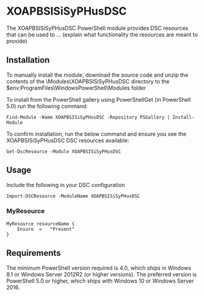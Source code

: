 # XOAPBSISiSyPHusDSC

The XOAPBSISiSyPHusDSC PowerShell module provides
DSC resources that can be used to ... (explain what functionality the resources are meant to provide)

## Installation

To manually install the module, download the source code and unzip the contents
of the \Modules\XOAPBSISiSyPHusDSC directory to the
$env:ProgramFiles\WindowsPowerShell\Modules folder

To install from the PowerShell gallery using PowerShellGet (in PowerShell 5.0)
run the following command:

    Find-Module -Name XOAPBSISiSyPHusDSC -Repository PSGallery | Install-Module

To confirm installation, run the below command and ensure you see the
XOAPBSISiSyPHusDSC DSC resources available:

    Get-DscResource -Module XOAPBSISiSyPHusDSC

## Usage

Include the following in your DSC configuration

    Import-DSCResource -ModuleName XOAPBSISiSyPHusDSC

### MyResource

    MyResource resourceName {
        Ensure  =   "Present"
    }

## Requirements

The minimum PowerShell version required is 4.0, which ships in Windows 8.1
or Windows Server 2012R2 (or higher versions). The preferred version is
PowerShell 5.0 or higher, which ships with Windows 10 or Windows Server 2016.

